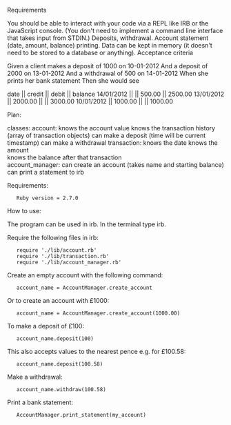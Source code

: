Requirements

You should be able to interact with your code via a REPL like IRB or the JavaScript console. (You don't need to implement a command line interface that takes input from STDIN.)
Deposits, withdrawal.
Account statement (date, amount, balance) printing.
Data can be kept in memory (it doesn't need to be stored to a database or anything).
Acceptance criteria

Given a client makes a deposit of 1000 on 10-01-2012
And a deposit of 2000 on 13-01-2012
And a withdrawal of 500 on 14-01-2012
When she prints her bank statement
Then she would see

date || credit || debit || balance
14/01/2012 || || 500.00 || 2500.00
13/01/2012 || 2000.00 || || 3000.00
10/01/2012 || 1000.00 || || 1000.00

Plan:

classes: 
       account: knows the account value
                knows the transaction history (array of transaction objects)
                can make a deposit (time will be current timestamp)
                can make a withdrawal
       transaction: knows the date
                    knows the amount  
                    knows the balance after that transaction  
       account_manager: can create an account (takes name and starting balance)
                        can print a statement to irb

Requirements:

       Ruby version = 2.7.0

How to use:

The program can be used in irb. In the terminal type irb.

Require the following files in irb:

       require './lib/account.rb'
       require './lib/transaction.rb'
       require './lib/account_manager.rb'

Create an empty account with the following command:
 
       account_name = AccountManager.create_account

Or to create an account with £1000:

       account_name = AccountManager.create_account(1000.00)

To make a deposit of £100: 
 
       account_name.deposit(100)

This also accepts values to the nearest pence e.g. for £100.58:

       account_name.deposit(100.58)

Make a withdrawal: 

       account_name.withdraw(100.58)

Print a bank statement:

       AccountManager.print_statement(my_account)

